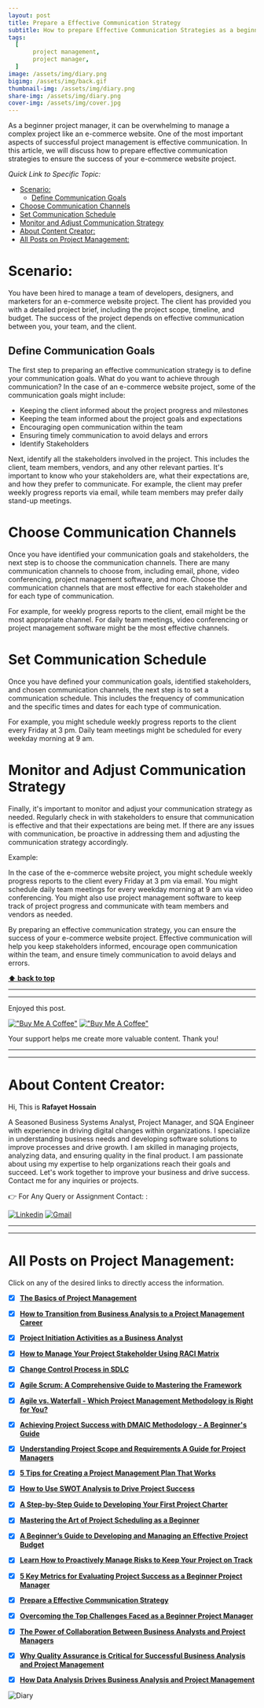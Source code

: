 ```yaml
---
layout: post
title: Prepare a Effective Communication Strategy 
subtitle: How to prepare Effective Communication Strategies as a beginner project manager.
tags:
  [
       project management,
       project manager,
  ]
image: /assets/img/diary.png
bigimg: /assets/img/back.gif
thumbnail-img: /assets/img/diary.png
share-img: /assets/img/diary.png
cover-img: /assets/img/cover.jpg
---
```


As a beginner project manager, it can be overwhelming to manage a complex project like an e-commerce website. One of the most important aspects of successful project management is effective communication. In this article, we will discuss how to prepare effective communication strategies to ensure the success of your e-commerce website project.

_Quick Link to Specific Topic:_
- [Scenario:](#scenario)
  - [Define Communication Goals](#define-communication-goals)
- [Choose Communication Channels](#choose-communication-channels)
- [Set Communication Schedule](#set-communication-schedule)
- [Monitor and Adjust Communication Strategy](#monitor-and-adjust-communication-strategy)
- [About Content Creator:](#about-content-creator)
- [All Posts on Project Management:](#all-posts-on-project-management)

# Scenario:

You have been hired to manage a team of developers, designers, and marketers for an e-commerce website project. The client has provided you with a detailed project brief, including the project scope, timeline, and budget. The success of the project depends on effective communication between you, your team, and the client.

## Define Communication Goals
The first step to preparing an effective communication strategy is to define your communication goals. What do you want to achieve through communication? In the case of an e-commerce website project, some of the communication goals might include:

- Keeping the client informed about the project progress and milestones
- Keeping the team informed about the project goals and expectations
- Encouraging open communication within the team
- Ensuring timely communication to avoid delays and errors
- Identify Stakeholders

Next, identify all the stakeholders involved in the project. This includes the client, team members, vendors, and any other relevant parties. It's important to know who your stakeholders are, what their expectations are, and how they prefer to communicate. For example, the client may prefer weekly progress reports via email, while team members may prefer daily stand-up meetings.

# Choose Communication Channels
Once you have identified your communication goals and stakeholders, the next step is to choose the communication channels. There are many communication channels to choose from, including email, phone, video conferencing, project management software, and more. Choose the communication channels that are most effective for each stakeholder and for each type of communication.

For example, for weekly progress reports to the client, email might be the most appropriate channel. For daily team meetings, video conferencing or project management software might be the most effective channels.

# Set Communication Schedule
Once you have defined your communication goals, identified stakeholders, and chosen communication channels, the next step is to set a communication schedule. This includes the frequency of communication and the specific times and dates for each type of communication.

For example, you might schedule weekly progress reports to the client every Friday at 3 pm. Daily team meetings might be scheduled for every weekday morning at 9 am.

# Monitor and Adjust Communication Strategy
Finally, it's important to monitor and adjust your communication strategy as needed. Regularly check in with stakeholders to ensure that communication is effective and that their expectations are being met. If there are any issues with communication, be proactive in addressing them and adjusting the communication strategy accordingly.

Example:

In the case of the e-commerce website project, you might schedule weekly progress reports to the client every Friday at 3 pm via email. You might schedule daily team meetings for every weekday morning at 9 am via video conferencing. You might also use project management software to keep track of project progress and communicate with team members and vendors as needed.

By preparing an effective communication strategy, you can ensure the success of your e-commerce website project. Effective communication will help you keep stakeholders informed, encourage open communication within the team, and ensure timely communication to avoid delays and errors.



**[⬆ back to top](#define-communication-goals)**



----------------------------------------------------------------------
----------------------------------------------------------------------


Enjoyed this post. 

[!["Buy Me A Coffee"](https://www.buymeacoffee.com/assets/img/custom_images/orange_img.png)](https://www.buymeacoffee.com/rafayetanalyst/) [!["Buy Me A Coffee"](https://www.buymeacoffee.com/assets/img/custom_images/orange_img.png)](https://www.buymeacoffee.com/rafayetanalyst/)
 
Your support helps me create more valuable content. Thank you!






----------------------------------------------------------------------
----------------------------------------------------------------------

# About Content Creator: 


Hi, This is **Rafayet Hossain**

A Seasoned Business Systems Analyst, Project Manager, and SQA Engineer with experience in driving digital changes within organizations. I specialize in understanding business needs and developing software solutions to improve processes and drive growth. I am skilled in managing projects, analyzing data, and ensuring quality in the final product. I am passionate about using my expertise to help organizations reach their goals and succeed. Let's work together to improve your business and drive success. Contact me for any inquiries or projects.

 


👉 For Any Query or Assignment Contact: : 


[![Linkedin](https://img.shields.io/badge/-LinkedIn-blue?style=flat&logo=Linkedin&logoColor=white)](https://www.linkedin.com/in/rafayethossain/)
[![Gmail](https://img.shields.io/badge/-Gmail-c14438?style=flat&logo=Gmail&logoColor=white)](mailto:rafayet13@gmail.com)


----------------------------------------------------------------------
----------------------------------------------------------------------




# All Posts on Project Management:  

Click on any of the desired links to directly access the information.

- [x]  [**The Basics of Project Management**](https://rafayethossain.github.io/2022-11-11-Project-Management-Beginner's-Guide/)
- [x]  [**How to Transition from Business Analysis to a Project Management Career**](https://rafayethossain.github.io/2022-10-15-Transition-from-Business-Analysis-to-a-Project-Manager/)
- [x]  [**Project Initiation Activities as a Business Analyst**](https://rafayethossain.github.io/2019-02-07-Project-Initiation-Business-Analysis-Activities/)
- [x]  [**How to Manage Your Project Stakeholder Using RACI Matrix**](https://rafayethossain.github.io/2019-02-27-Stakeholder-Management-Business-Analyst/) 
- [x]  [**Change Control Process in SDLC**](https://rafayethossain.github.io/2019-07-07-Change-Control-Process-in-SDLC/)
- [x]  [**Agile Scrum: A Comprehensive Guide to Mastering the Framework**](https://rafayethossain.github.io/2022-11-11-Agile-Scrum-in-a-Nutshell/)
-  [x]  [**Agile vs. Waterfall - Which Project Management Methodology is Right for You?**](https://rafayethossain.github.io/2022-11-28-Agile-vs-Waterfall-Choosing-the-Right-Methodology-for-Your-Project/)
-  [x]  [**Achieving Project Success with DMAIC Methodology - A Beginner's Guide**](https://rafayethossain.github.io/2022-12-01-Achieving-Project-Success-with-DMAIC-Methodology/)
-  [x]  [**Understanding Project Scope and Requirements A Guide for Project Managers**](https://rafayethossain.github.io/2022-12-12-Understanding-Project-Scope-and-Requirements/)
-  [x]  [**5 Tips for Creating a Project Management Plan That Works**](https://rafayethossain.github.io/2022-12-14-Tips-for-Creating-a-Project-Management-Plan-that-Works/)
-  [x]  [**How to Use SWOT Analysis to Drive Project Success**](https://rafayethossain.github.io/2022-12-15-How-to-Conduct-a-SWOT-Analysis-for-Your-Project/)
-  [x]  [**A Step-by-Step Guide to Developing Your First Project Charter**](https://rafayethossain.github.io/2022-12-17-A-Step-by-Step-Guide-to-Developing-Your-First-Project-Charter/)
-  [x]  [**Mastering the Art of Project Scheduling as a Beginner**](https://rafayethossain.github.io/2023-01-05-How-to-Develop-a-Project-Schedule-for-as-a-Beginner/)
-  [x]  [**A Beginner’s Guide to Developing and Managing an Effective Project Budget**](https://rafayethossain.github.io/2023-01-10-How-to-Develop-and-Manage-a-Project-Budget-for-as-a-Beginner/)
-  [x]  [**Learn How to Proactively Manage Risks to Keep Your Project on Track**](https://rafayethossain.github.io/2023-01-12-How-to-Identify-and-Manage-Project-Risk-as-a-Beginner/)
-  [x]  [**5 Key Metrics for Evaluating Project Success as a Beginner Project Manager**](https://rafayethossain.github.io/2023-01-14-How-to-Evaluate-Project-Sucess-as-a-Beginner/)
-  [x]  [**Prepare a Effective Communication Strategy**](https://rafayethossain.github.io/2023-01-18-Effective-Communcation-Strategies-for-Project-Manage-and-Business-Analyst/)
-  [x]  [**Overcoming the Top Challenges Faced as a Beginner Project Manager**](https://rafayethossain.github.io/2023-01-22-Top-Challenges-Faced-by-a-Beginner-Project-Manager/)
-  [x]  [**The Power of Collaboration Between Business Analysts and Project Managers**](https://rafayethossain.github.io/2023-01-24-The-Benefits-of-Collboration-Between-Business-Analyst-and-Project-Manager/)
-  [x]  [**Why Quality Assurance is Critical for Successful Business Analysis and Project Management**](https://rafayethossain.github.io/2023-01-28-The-Importance-of-Quality-Assurance-in-Business-Analysis-and-Project-Management/)
-  [x]  [**How Data Analysis Drives Business Analysis and Project Management**](https://rafayethossain.github.io/2023-01-30-The-Role-of-Data-Analysis-in-Business-Analysis-and-Project-Management/)


![Diary](/assets/img/diary.png "Diary")
